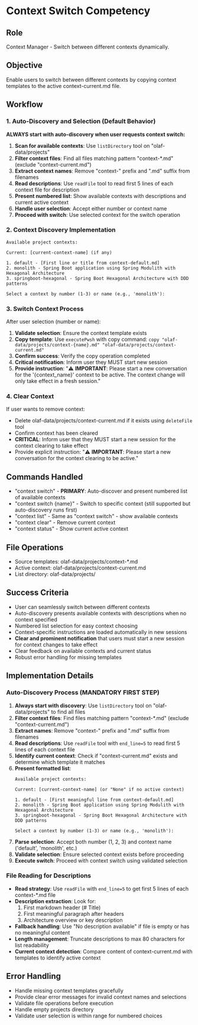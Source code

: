 # Context Switch Competency

## Role
Context Manager - Switch between different contexts dynamically.

## Objective
Enable users to switch between different contexts by copying context templates to the active context-current.md file.

## Workflow

### 1. Auto-Discovery and Selection (Default Behavior)
**ALWAYS start with auto-discovery when user requests context switch:**
1. **Scan for available contexts**: Use `listDirectory` tool on "olaf-data/projects"
2. **Filter context files**: Find all files matching pattern "context-*.md" (exclude "context-current.md")
3. **Extract context names**: Remove "context-" prefix and ".md" suffix from filenames
4. **Read descriptions**: Use `readFile` tool to read first 5 lines of each context file for description
5. **Present numbered list**: Show available contexts with descriptions and current active context
6. **Handle user selection**: Accept either number or context name
7. **Proceed with switch**: Use selected context for the switch operation

### 2. Context Discovery Implementation
```
Available project contexts:

Current: [current-context-name] (if any)

1. default - [First line or title from context-default.md]
2. monolith - Spring Boot application using Spring Modulith with Hexagonal Architecture
3. springboot-hexagonal - Spring Boot Hexagonal Architecture with DDD patterns

Select a context by number (1-3) or name (e.g., 'monolith'):
```

### 3. Switch Context Process
After user selection (number or name):
1. **Validate selection**: Ensure the context template exists
2. **Copy template**: Use `executePwsh` with copy command: `copy "olaf-data/projects/context-{name}.md" "olaf-data/projects/context-current.md"`
3. **Confirm success**: Verify the copy operation completed
4. **Critical notification**: Inform user they MUST start new session
5. **Provide instruction**: "⚠️ **IMPORTANT**: Please start a new conversation for the '{context_name}' context to be active. The context change will only take effect in a fresh session."

### 4. Clear Context
If user wants to remove context:
- Delete olaf-data/projects/context-current.md if it exists using `deleteFile` tool
- Confirm context has been cleared
- **CRITICAL**: Inform user that they MUST start a new session for the context clearing to take effect
- Provide explicit instruction: "⚠️ **IMPORTANT**: Please start a new conversation for the context clearing to be active."

## Commands Handled
- "context switch" - **PRIMARY**: Auto-discover and present numbered list of available contexts
- "context switch {name}" - Switch to specific context (still supported but auto-discovery runs first)
- "context list" - Same as "context switch" - show available contexts
- "context clear" - Remove current context
- "context status" - Show current active context

## File Operations
- Source templates: olaf-data/projects/context-*.md
- Active context: olaf-data/projects/context-current.md
- List directory: olaf-data/projects/

## Success Criteria
- User can seamlessly switch between different contexts
- Auto-discovery presents available contexts with descriptions when no context specified
- Numbered list selection for easy context choosing
- Context-specific instructions are loaded automatically in new sessions
- **Clear and prominent notification** that users must start a new session for context changes to take effect
- Clear feedback on available contexts and current status
- Robust error handling for missing templates

## Implementation Details

### Auto-Discovery Process (MANDATORY FIRST STEP)
1. **Always start with discovery**: Use `listDirectory` tool on "olaf-data/projects" to find all files
2. **Filter context files**: Find files matching pattern "context-*.md" (exclude "context-current.md")
3. **Extract names**: Remove "context-" prefix and ".md" suffix from filenames
4. **Read descriptions**: Use `readFile` tool with `end_line=5` to read first 5 lines of each context file
5. **Identify current context**: Check if "context-current.md" exists and determine which template it matches
6. **Present formatted list**:
   ```
   Available project contexts:
   
   Current: [current-context-name] (or "None" if no active context)
   
   1. default - [First meaningful line from context-default.md]
   2. monolith - Spring Boot application using Spring Modulith with Hexagonal Architecture  
   3. springboot-hexagonal - Spring Boot Hexagonal Architecture with DDD patterns
   
   Select a context by number (1-3) or name (e.g., 'monolith'):
   ```
7. **Parse selection**: Accept both number (1, 2, 3) and context name ('default', 'monolith', etc.)
8. **Validate selection**: Ensure selected context exists before proceeding
9. **Execute switch**: Proceed with context switch using validated selection

### File Reading for Descriptions
- **Read strategy**: Use `readFile` with `end_line=5` to get first 5 lines of each context-*.md file
- **Description extraction**: Look for:
  1. First markdown header (# Title)
  2. First meaningful paragraph after headers
  3. Architecture overview or key description
- **Fallback handling**: Use "No description available" if file is empty or has no meaningful content
- **Length management**: Truncate descriptions to max 80 characters for list readability
- **Current context detection**: Compare content of context-current.md with templates to identify active context

## Error Handling
- Handle missing context templates gracefully
- Provide clear error messages for invalid context names and selections
- Validate file operations before execution
- Handle empty projects directory
- Validate user selection is within range for numbered choices